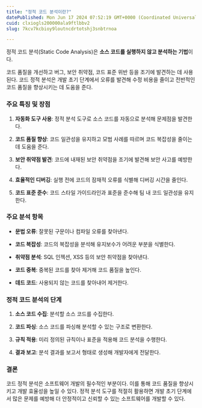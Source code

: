 ```yaml
---
title: "정적 코드 분석이란?"
datePublished: Mon Jun 17 2024 07:52:19 GMT+0000 (Coordinated Universal Time)
cuid: clxiogls200000ala9ftlbbv2
slug: 7kcv7kcbioy9loutncdrtotshj3snbtrnoa

---
```


정적 코드 분석(Static Code Analysis)은 **소스 코드를 실행하지 않고 분석하는 기법**이다.

코드 품질을 개선하고 버그, 보안 취약점, 코드 표준 위반 등을 조기에 발견하는 데 사용된다. 코드 정적 분석은 개발 초기 단계에서 오류를 발견해 수정 비용을 줄이고 전반적인 코드 품질을 향상시키는 데 도움을 준다.

### 주요 특징 및 장점

1. **자동화 도구 사용**: 정적 분석 도구로 소스 코드를 자동으로 분석해 문제점을 발견한다.
    
2. **코드 품질 향상**: 코드 일관성을 유지하고 모범 사례를 따르며 코드 복잡성을 줄이는 데 도움을 준다.
    
3. **보안 취약점 발견**: 코드에 내재된 보안 취약점을 조기에 발견해 보안 사고를 예방한다.
    
4. **효율적인 디버깅**: 실행 전에 코드의 잠재적 오류를 식별해 디버깅 시간을 줄인다.
    
5. **코드 표준 준수**: 코드 스타일 가이드라인과 표준을 준수해 팀 내 코드 일관성을 유지한다.
    

### 주요 분석 항목

* **문법 오류**: 잘못된 구문이나 컴파일 오류를 찾아낸다.
    
* **코드 복잡성**: 코드의 복잡성을 분석해 유지보수가 어려운 부분을 식별한다.
    
* **취약점 분석**: SQL 인젝션, XSS 등의 보안 취약점을 찾아낸다.
    
* **코드 중복**: 중복된 코드를 찾아 제거해 코드 품질을 높인다.
    
* **데드 코드**: 사용되지 않는 코드를 찾아내어 제거한다.
    

### 정적 코드 분석의 단계

1. **소스 코드 수집**: 분석할 소스 코드를 수집한다.
    
2. **코드 파싱**: 소스 코드를 파싱해 분석할 수 있는 구조로 변환한다.
    
3. **규칙 적용**: 미리 정의된 규칙이나 표준을 적용해 코드 분석을 수행한다.
    
4. **결과 보고**: 분석 결과를 보고서 형태로 생성해 개발자에게 전달한다.
    

### 결론

코드 정적 분석은 소프트웨어 개발의 필수적인 부분이다. 이를 통해 코드 품질을 향상시키고 개발 효율성을 높일 수 있다. 정적 분석 도구를 적절히 활용하면 개발 초기 단계에서 많은 문제를 예방해 더 안정적이고 신뢰할 수 있는 소프트웨어를 개발할 수 있다.